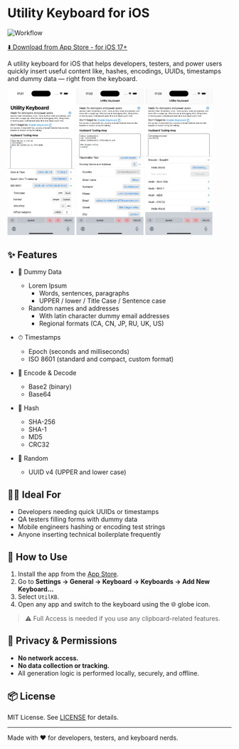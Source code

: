 # Utility Keyboard for iOS

![Workflow](https://github.com/gentlespoon/utilkb/actions/workflows/build.yml/badge.svg)

[⬇️ Download from App Store - for iOS 17+](https://apps.apple.com/us/app/utilkb/id6745785313)

A utility keyboard for iOS that helps developers, testers, and power users quickly insert useful content like, hashes, encodings, UUIDs, timestamps and dummy data — right from the keyboard.

<p float="left">
<img src="imgs/20250513172210.jpg" width="30%" />
<img src="imgs/20250513172220.jpg" width="30%" />
<img src="imgs/20250513172230.jpg" width="30%" />
</p>

## ✨ Features

- 📄 Dummy Data
  - Lorem Ipsum
    - Words, sentences, paragraphs
    - UPPER / lower / Title Case / Sentence case
  - Random names and addresses
    - With latin character dummy email addresses
    - Regional formats (CA, CN, JP, RU, UK, US)

- ⏱ Timestamps
  - Epoch (seconds and milliseconds)
  - ISO 8601 (standard and compact, custom format)

- 🧬 Encode & Decode
  - Base2 (binary)
  - Base64

- 🔐 Hash
  - SHA-256
  - SHA-1
  - MD5
  - CRC32

- 🔑 Random
  - UUID v4 (UPPER and lower case)

## 🧑‍💻 Ideal For

- Developers needing quick UUIDs or timestamps
- QA testers filling forms with dummy data
- Mobile engineers hashing or encoding test strings
- Anyone inserting technical boilerplate frequently

## 📱 How to Use

1. Install the app from the [App Store](https://apps.apple.com/us/app/utilkb/id6745785313).
2. Go to **Settings → General → Keyboard → Keyboards → Add New Keyboard...**
3. Select `UtilKB`.
4. Open any app and switch to the keyboard using the 🌐 globe icon.

> ⚠️ Full Access is needed if you use any clipboard-related features.

## 🔐 Privacy & Permissions

- **No network access.**
- **No data collection or tracking.**
- All generation logic is performed locally, securely, and offline.

## 📦 License

MIT License. See [LICENSE](./LICENSE) for details.

---

Made with ❤️ for developers, testers, and keyboard nerds.
